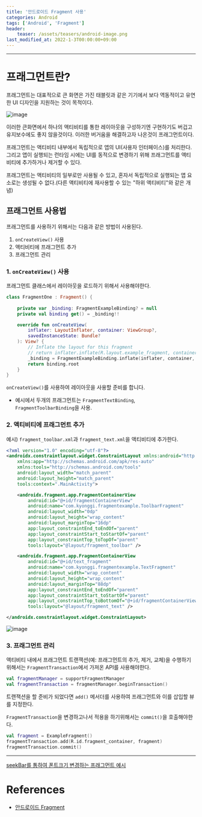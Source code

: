 ```yaml
---
title: '안드로이드 Fragment 사용'
categories: Android
tags: ['Android', 'Fragment']
header:
    teaser: /assets/teasers/android-image.png
last_modified_at: 2022-1-3T00:00:00+09:00
---
```


- - -
# 프래그먼트란?
프래그먼트는 대표적으로 큰 화면은 가진 태블릿과 같은 기기에서 보다 역동적이고 유연한 UI 디자인을 지원하는 것이 목적이다. 

![image](https://user-images.githubusercontent.com/63226023/147904530-ac4f95b4-3ef3-4b52-a23d-c5ba3ae59414.png)

이러한 큰화면에서 하나의 액티비티를 통한 레이아웃을 구성하기엔 구현하기도 버겁고 유지보수에도 좋지 않을것이다. 이러한 버거움을 해결하고자 나온것이 프래그먼트이다.

프래그먼트는 액티비티 내부에서 독립적으로 앱의 UI(사용자 인터페이스)를 처리한다. 그리고 앱이 실행되는 런타임 시에는 UI를 동적으로 변경하기 위해 프래그먼트를 액티비티에 추가하거나 제거할 수 있다.

프래그먼트는 액티비티의 일부로만 사용될 수 있고, 혼자서 독립적으로 실행되는 앱 요소로는 생성될 수 없다.(다른 액티비티에 재사용할 수 있는 "하위 액티비티"와 같은 개념)

## 프래그먼트 사용법
프래그먼트를 사용하기 위해서는 다음과 같은 방법이 사용된다.
1. `onCreateView()` 사용
2. 액티비티에 프래그먼트 추가
3. 프래그먼트 관리

### 1. `onCreateView()` 사용
프래그먼트 클래스에서 레이아웃을 로드하기 위해서 사용해야한다. 
```kotlin
class FragmentOne : Fragment() {
    
    private var _binding: FragmentExampleBinding? = null
    private val binding get() = _binding!!

    override fun onCreateView(
        inflater: LayoutInflater, container: ViewGroup?,
        savedInstanceState: Bundle?
    ): View? {
        // Inflate the layout for this fragment
        // return inflater.inflate(R.layout.example_fragment, container, false)
        _binding = FragmentExampleBinding.inflate(inflater, container, false)
        return binding.root
    }
}
```
`onCreateView()`를 사용하여 레이아웃을 사용할 준비를 합니다.

- 예시에서 두개의 프래그먼트는 `FragmentTextBinding`, `FragmentToolbarBinding`을 사용.

### 2. 액티비티에 프래그먼트 추가
예시) `fragment_toolbar.xml`과 `fragment_text.xml`을 액티비티에 추가한다. 
```xml
<?xml version="1.0" encoding="utf-8"?>
<androidx.constraintlayout.widget.ConstraintLayout xmlns:android="http://schemas.android.com/apk/res/android"
    xmlns:app="http://schemas.android.com/apk/res-auto"
    xmlns:tools="http://schemas.android.com/tools"
    android:layout_width="match_parent"
    android:layout_height="match_parent"
    tools:context=".MainActivity">

    <androidx.fragment.app.FragmentContainerView
        android:id="@+id/fragmentContainerView"
        android:name="com.kyonggi.fragmentexample.ToolbarFragment"
        android:layout_width="0dp"
        android:layout_height="wrap_content"
        android:layout_marginTop="16dp"
        app:layout_constraintEnd_toEndOf="parent"
        app:layout_constraintStart_toStartOf="parent"
        app:layout_constraintTop_toTopOf="parent"
        tools:layout="@layout/fragment_toolbar" />

    <androidx.fragment.app.FragmentContainerView
        android:id="@+id/text_fragment"
        android:name="com.kyonggi.fragmentexample.TextFragment"
        android:layout_width="wrap_content"
        android:layout_height="wrap_content"
        android:layout_marginTop="88dp"
        app:layout_constraintEnd_toEndOf="parent"
        app:layout_constraintStart_toStartOf="parent"
        app:layout_constraintTop_toBottomOf="@+id/fragmentContainerView"
        tools:layout="@layout/fragment_text" />

</androidx.constraintlayout.widget.ConstraintLayout>
```
![image](https://user-images.githubusercontent.com/63226023/147905875-efb89ff4-9a3f-4143-bb9a-2991c7668f7c.png)

### 3. 프래그먼트 관리
액티비티 내에서 프래그먼트 트랜잭션(예: 프래그먼트의 추가, 제거, 교체)을 수행하기 위해서는 `FragmentTransaction`에서 가져온 API를 사용해야한다.

```kotlin
val fragmentManager = supportFragmentManager
val fragmentTransaction = fragmentManager.beginTransaction()
```

트랜잭션을 할 준비가 되었다면 `add()` 메서더를 사용하여 프래그먼트와 이를 삽입할 뷰를 지정한다.

`FragmentTransaction`을 변경하고나서 적용을 하기위해서는 `commit()`을 호출해야한다.

```kotlin
val fragment = ExampleFragment()
fragmentTransaction.add(R.id.fragment_container, fragment)
fragmentTransaction.commit()
```
---
[seekBar를 통하여 폰트크기 변경하는 프래그먼트 예시](https://github.com/ppeper/Android_Arctic-Fox/tree/main/FragmentExample)

# References
- [안드로이드 Fragment](https://developer.android.com/guide/components/fragments)





